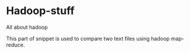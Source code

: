 # Hadoop-stuff
All about hadoop 

This part of snippet is used to compare two text files using hadoop map-reduce.
